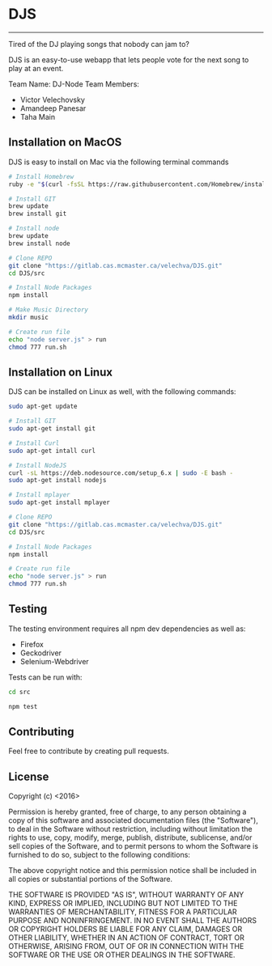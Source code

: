 # DJS
---

Tired of the DJ playing songs that nobody can jam to?

DJS is an easy-to-use webapp that lets people vote for the next song to play
at an event.

Team Name: DJ-Node
Team Members:
* Victor Velechovsky
* Amandeep Panesar
* Taha Main

## Installation on MacOS

DJS is easy to install on Mac via the following terminal commands

```bash
# Install Homebrew
ruby -e "$(curl -fsSL https://raw.githubusercontent.com/Homebrew/install/master/install)"

# Install GIT
brew update
brew install git

# Install node
brew update
brew install node

# Clone REPO
git clone "https://gitlab.cas.mcmaster.ca/velechva/DJS.git"
cd DJS/src

# Install Node Packages
npm install

# Make Music Directory
mkdir music

# Create run file
echo "node server.js" > run
chmod 777 run.sh
```

## Installation on Linux

DJS can be installed on Linux as well, with the following commands:

```bash
sudo apt-get update

# Install GIT
sudo apt-get install git

# Install Curl
sudo apt-get intall curl

# Install NodeJS
curl -sL https://deb.nodesource.com/setup_6.x | sudo -E bash -
sudo apt-get install nodejs

# Install mplayer
sudo apt-get install mplayer

# Clone REPO
git clone "https://gitlab.cas.mcmaster.ca/velechva/DJS.git"
cd DJS/src

# Install Node Packages
npm install

# Create run file
echo "node server.js" > run
chmod 777 run.sh
```

## Testing

The testing environment requires all npm dev dependencies as well as:
* Firefox
* Geckodriver
* Selenium-Webdriver

Tests can be run with:

```bash
cd src

npm test
```

## Contributing

Feel free to contribute by creating pull requests.

## License

Copyright (c) <2016> <DJS>

Permission is hereby granted, free of charge, to any person obtaining a copy of this software and associated documentation files (the "Software"), to deal in the Software without restriction, including without limitation the rights to use, copy, modify, merge, publish, distribute, sublicense, and/or sell copies of the Software, and to permit persons to whom the Software is furnished to do so, subject to the following conditions:

The above copyright notice and this permission notice shall be included in all copies or substantial portions of the Software.

THE SOFTWARE IS PROVIDED "AS IS", WITHOUT WARRANTY OF ANY KIND, EXPRESS OR IMPLIED, INCLUDING BUT NOT LIMITED TO THE WARRANTIES OF MERCHANTABILITY, FITNESS FOR A PARTICULAR PURPOSE AND NONINFRINGEMENT. IN NO EVENT SHALL THE AUTHORS OR COPYRIGHT HOLDERS BE LIABLE FOR ANY CLAIM, DAMAGES OR OTHER LIABILITY, WHETHER IN AN ACTION OF CONTRACT, TORT OR OTHERWISE, ARISING FROM, OUT OF OR IN CONNECTION WITH THE SOFTWARE OR THE USE OR OTHER DEALINGS IN THE SOFTWARE.
